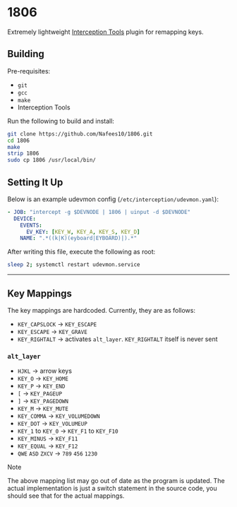 # 1806

Extremely lightweight
[Interception Tools](https://gitlab.com/interception/linux/tools) plugin for
remapping keys.

## Building

Pre-requisites:

- `git`
- `gcc`
- `make`
- Interception Tools

Run the following to build and install:

```bash
git clone https://github.com/Nafees10/1806.git
cd 1806
make
strip 1806
sudo cp 1806 /usr/local/bin/
```

## Setting It Up

Below is an example udevmon config (`/etc/interception/udevmon.yaml`):

```yaml
- JOB: "intercept -g $DEVNODE | 1806 | uinput -d $DEVNODE"
  DEVICE:
    EVENTS:
      EV_KEY: [KEY_W, KEY_A, KEY_S, KEY_D]
    NAME: ".*((k|K)(eyboard|EYBOARD)|).*"
```

After writing this file, execute the following as root:
```bash
sleep 2; systemctl restart udevmon.service
```

---

## Key Mappings

The key mappings are hardcoded. Currently, they are as follows:

- `KEY_CAPSLOCK` -> `KEY_ESCAPE`
- `KEY_ESCAPE` -> `KEY_GRAVE`
- `KEY_RIGHTALT` -> activates `alt_layer`. `KEY_RIGHTALT` itself is never sent

### `alt_layer`

- `HJKL` -> arrow keys
- `KEY_O` -> `KEY_HOME`
- `KEY_P` -> `KEY_END`
- `[` -> `KEY_PAGEUP`
- `]` -> `KEY_PAGEDOWN`
- `KEY_M` -> `KEY_MUTE`
- `KEY_COMMA` -> `KEY_VOLUMEDOWN`
- `KEY_DOT` -> `KEY_VOLUMEUP`
- `KEY_1` to `KEY_0` -> `KEY_F1` to `KEY_F10`
- `KEY_MINUS` -> `KEY_F11`
- `KEY_EQUAL` -> `KEY_F12`
- `QWE` `ASD` `ZXCV` -> `789` `456` `1230`

> [!NOTE]
> The above mapping list may go out of date as the program is updated. The
> actual implementation is just a switch statement in the source code, you
> should see that for the actual mappings.
